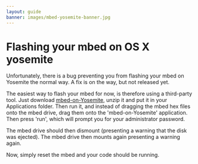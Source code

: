 ```yaml
---
layout: guide
banner: images/mbed-yosemite-banner.jpg
---
```


# Flashing your mbed on OS X yosemite

Unfortunately, there is a bug preventing you from flashing your mbed on Yosemite the normal way.
A fix is on the way, but not released yet.

The easiest way to flash your mbed for now, is therefore using a third-party tool.
Just download [mbed-on-Yosemite](assets/mbed-on-Yosemite.app.zip), unzip it and put it in your Applications folder.
Then run it, and instead of dragging the mbed hex files onto the mbed drive, drag them onto the 'mbed-on-Yosemite' application.
Then press 'run', which will prompt you for your administrator password.

The mbed drive should then dismount (presenting a warning that the disk was ejected).
The mbed drive then mounts again presenting a warning again.

Now, simply reset the mbed and your code should be running.
